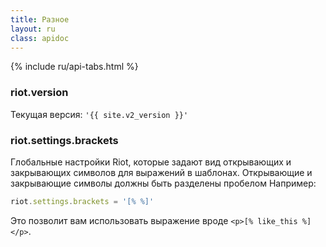 ```yaml
---
title: Разное
layout: ru
class: apidoc
---
```


{% include ru/api-tabs.html %}


### <a name="version"></a> riot.version

Текущая версия: `'{{ site.v2_version }}'`


### <a name="brackets"></a> riot.settings.brackets

Глобальные настройки Riot, которые задают вид открывающих и закрывающих символов для выражений в шаблонах. Открывающие и закрывающие символы должны быть разделены пробелом Например:

``` js
riot.settings.brackets = '[% %]'
```

Это позволит вам использовать выражение вроде `<p>[% like_this %]</p>`.
